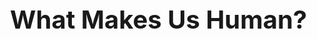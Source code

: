 <!DOCTYPE html>
<html>
  <head> 
    <h1> What Makes Us Human?</h1>
    <style>
      body {
  font-size: 20px;
}
ul {
  list-style-type: none;
  margin: 0;
  padding: 0;
  overflow: hidden;
  background-color: #333;
  position: -webkit-sticky; 
  position: sticky;
  top: 0;
  font-family: fantasy
}




ul a {
  display: block;
  color: white;
  text-align:center;
  padding: 14px 16px;
  text-decoration: none;
}

ul a:hover {
  background-color: #87CEEB;
}

.active {
  background-color: #87CEEB;

}
li {
  float: left;

}
</style>
